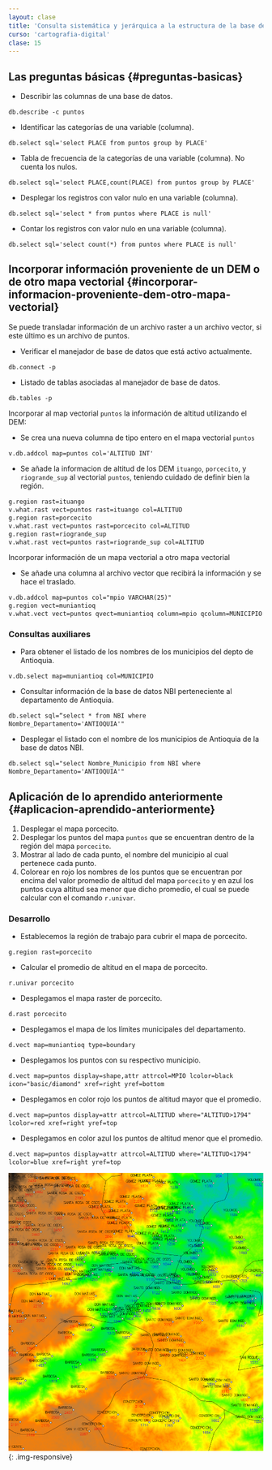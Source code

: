 ```yaml
---
layout: clase
title: 'Consulta sistemática y jerárquica a la estructura de la base de datos de un mapa vectorial'
curso: 'cartografia-digital'
clase: 15
---
```


Las preguntas básicas {#preguntas-basicas}
---------------------

- Describir las columnas de una base de datos.

~~~
db.describe -c puntos
~~~

- Identificar las categorías de una variable (columna).

~~~
db.select sql='select PLACE from puntos group by PLACE'
~~~

- Tabla de frecuencia de la categorías de una variable (columna). No cuenta los nulos.

~~~
db.select sql='select PLACE,count(PLACE) from puntos group by PLACE'
~~~

- Desplegar los registros con valor nulo en una variable (columna).

~~~
db.select sql='select * from puntos where PLACE is null'
~~~

- Contar los registros con valor nulo en una variable (columna).

~~~
db.select sql='select count(*) from puntos where PLACE is null'
~~~

Incorporar información proveniente de un DEM o de otro mapa vectorial {#incorporar-informacion-proveniente-dem-otro-mapa-vectorial}
---------------------------------------------------------------------

Se puede transladar información de un archivo raster a un archivo vector, si este último es un archivo de puntos.

- Verificar el manejador de base de datos que está activo actualmente.

~~~
db.connect -p
~~~

- Listado de tablas asociadas al manejador de base de datos.

~~~
db.tables -p
~~~

Incorporar al map vectorial `puntos` la información de altitud utilizando el DEM:

- Se crea una nueva columna de tipo entero en el mapa vectorial `puntos`

~~~
v.db.addcol map=puntos col='ALTITUD INT'
~~~

- Se añade la informacion de altitud de los DEM `ituango`, `porcecito`, y `riogrande_sup` al vectorial `puntos`, teniendo cuidado de definir bien la región.

~~~
g.region rast=ituango
v.what.rast vect=puntos rast=ituango col=ALTITUD
g.region rast=porcecito
v.what.rast vect=puntos rast=porcecito col=ALTITUD
g.region rast=riogrande_sup
v.what.rast vect=puntos rast=riogrande_sup col=ALTITUD
~~~

Incorporar información de un mapa vectorial a otro mapa vectorial

- Se añade una columna al archivo vector que recibirá la información y se hace el traslado.

~~~
v.db.addcol map=puntos col="mpio VARCHAR(25)"
g.region vect=muniantioq
v.what.vect vect=puntos qvect=muniantioq column=mpio qcolumn=MUNICIPIO
~~~

### Consultas auxiliares

- Para obtener el listado de los nombres de los municipios del depto de Antioquia.

~~~
v.db.select map=muniantioq col=MUNICIPIO
~~~

- Consultar información de la base de datos NBI perteneciente al departamento de Antioquia.

~~~
db.select sql=“select * from NBI where Nombre_Departamento='ANTIOQUIA'"
~~~

- Desplegar el listado con el nombre de los municipios de Antioquia de la base de datos NBI.

~~~
db.select sql="select Nombre_Municipio from NBI where Nombre_Departamento='ANTIOQUIA'"
~~~

Aplicación de lo aprendido anteriormente {#aplicacion-aprendido-anteriormente}
----------------------------------------

1. Desplegar el mapa porcecito.
2. Desplegar los puntos del mapa `puntos` que se encuentran dentro de la región del mapa `porcecito`.
3. Mostrar al lado de cada punto, el nombre del municipio al cual pertenece cada punto.
4. Colorear en rojo los nombres de los puntos que se encuentran por encima del valor promedio de altitud del mapa `porcecito` y en azul los puntos cuya altitud sea menor que dicho promedio, el cual se puede calcular con el comando `r.univar`.

### Desarrollo

- Establecemos la región de trabajo para cubrir el mapa de porcecito.

~~~
g.region rast=porcecito
~~~

- Calcular el promedio de altitud en el mapa de porcecito.

~~~
r.univar porcecito
~~~

- Desplegamos el mapa raster de porcecito.

~~~
d.rast porcecito
~~~

- Desplegamos el mapa de los límites municipales del departamento.

~~~
d.vect map=muniantioq type=boundary
~~~

- Desplegamos los puntos con su respectivo municipio.

~~~
d.vect map=puntos display=shape,attr attrcol=MPIO lcolor=black icon="basic/diamond" xref=right yref=bottom
~~~

- Desplegamos en color rojo los puntos de altitud mayor que el promedio.

~~~
d.vect map=puntos display=attr attrcol=ALTITUD where="ALTITUD>1794" lcolor=red xref=right yref=top
~~~

- Desplegamos en color azul los puntos de altitud menor que el promedio.

~~~
d.vect map=puntos display=attr attrcol=ALTITUD where="ALTITUD<1794" lcolor=blue xref=right yref=top
~~~

![Resultado obtenido](/cartografia-digital/images/desarrollo_aplicacion_vectorial.png){: .img-responsive}
